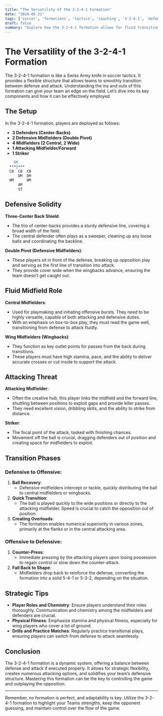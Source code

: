 ```yaml
---
title: "The Versatility of the 3-2-4-1 Formation"
date: "2024-05-21"
tags: ['soccer', 'formations', 'tactics', 'coaching', '3-2-4-1', 'defense', 'attack', 'football', 'soccer tips']
draft: false
summary: "Explore how the 3-2-4-1 formation allows for fluid transitions between defense and attack, making it a powerful strategy for soccer teams."
---
```


# The Versatility of the 3-2-4-1 Formation

The 3-2-4-1 formation is like a Swiss Army knife in soccer tactics. It provides a flexible structure that allows teams to smoothly transition between defense and attack. Understanding the ins and outs of this formation can give your team an edge on the field. Let’s dive into its key components and how it can be effectively employed.

## The Setup

In the 3-2-4-1 formation, players are deployed as follows:

- **3 Defenders (Center-Backs)**
- **2 Defensive Midfielders (Double Pivot)**
- **4 Midfielders (2 Central, 2 Wide)**
- **1 Attacking Midfielder/Forward**
- **1 Striker**

```markdown
    GK
  ***|***
  CB  CB  CB
      DM  DM
  WM      WM
      AM
      ST
```

## Defensive Solidity

**Three-Center Back Shield**:
- The trio of center-backs provides a sturdy defensive line, covering a broad width of the field.
- The central defender often plays as a sweeper, cleaning up any loose balls and coordinating the backline.

**Double Pivot (Defensive Midfielders)**:
- These players sit in front of the defense, breaking up opposition play and serving as the first line of transition into attack.
- They provide cover wide when the wingbacks advance, ensuring the team doesn’t get caught out.

## Fluid Midfield Role

**Central Midfielders**:
- Used for playmaking and initiating offensive bursts. They need to be highly versatile, capable of both attacking and defensive duties.
- With an emphasis on box-to-box play, they must read the game well, transitioning from defense to attack fluidly.

**Wing Midfielders (Wingbacks)**:
- They function as key outlet points for passes from the back during transitions.
- These players must have high stamina, pace, and the ability to deliver accurate crosses or cut inside to support the attack.

## Attacking Threat

**Attacking Midfielder**:
- Often the creative hub, this player links the midfield and the forward line, shuttling between positions to exploit gaps and provide killer passes.
- They need excellent vision, dribbling skills, and the ability to strike from distance.

**Striker**:
- The focal point of the attack, tasked with finishing chances.
- Movement off the ball is crucial, dragging defenders out of position and creating space for midfielders to exploit.

## Transition Phases

### Defensive to Offensive:

1. **Ball Recovery**:
   - Defensive midfielders intercept or tackle, quickly distributing the ball to central midfielders or wingbacks.
2. **Quick Transition**:
   - The ball is played quickly to the wide positions or directly to the attacking midfielder. Speed is crucial to catch the opposition out of position.
3. **Creating Overloads**:
   - The formation enables numerical superiority in various zones, primarily at the flanks or in the central attacking area.

### Offensive to Defensive:

1. **Counter-Press**:
   - Immediate pressing by the attacking players upon losing possession to regain control or slow down the counter-attack.
2. **Fall Back to Shape**:
   - Midfielders drop back to reinforce the defense, converting the formation into a solid 5-4-1 or 5-3-2, depending on the situation.

## Strategic Tips

- **Player Roles and Chemistry**: Ensure players understand their roles thoroughly. Communication and chemistry among the midfielders and defenders are crucial.
- **Physical Fitness**: Emphasize stamina and physical fitness, especially for wing players who cover a lot of ground.
- **Drills and Practice Matches**: Regularly practice transitional plays, ensuring players can switch from defense to attack seamlessly.

## Conclusion

The 3-2-4-1 formation is a dynamic system, offering a balance between defense and attack if executed properly. It allows for strategic flexibility, creates numerous attacking options, and solidifies your team’s defensive structure. Mastering this formation can be the key to controlling the game and outplaying the opposition.

---

Remember, no formation is perfect, and adaptability is key. Utilize the 3-2-4-1 formation to highlight your Teams strengths, keep the opponent guessing, and maintain control over the flow of the game.